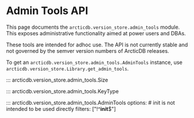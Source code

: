 Admin Tools API
===========

This page documents the ``arcticdb.version_store.admin_tools`` module. This exposes administrative functionality aimed at power users
and DBAs.

These tools are intended for adhoc use. The API is not currently stable and not governed by the semver version numbers of ArcticDB releases.

To get an ``arcticdb.version_store.admin_tools.AdminTools`` instance, use ``arcticdb.version_store.Library.get_admin_tools``.

::: arcticdb.version_store.admin_tools.Size

::: arcticdb.version_store.admin_tools.KeyType

::: arcticdb.version_store.admin_tools.AdminTools
    options:
      # init is not intended to be used directly
      filters: ["!^__init__$"]
